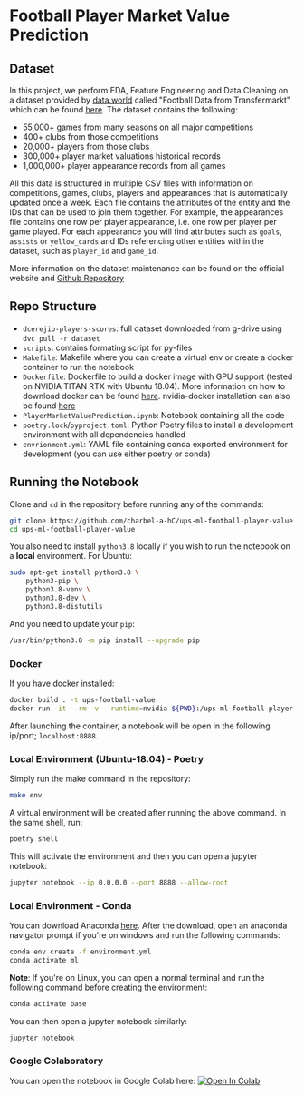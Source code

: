 # Football Player Market Value Prediction

## Dataset
In this project, we perform EDA, Feature Engineering and Data Cleaning on a dataset provided by [data.world](https://data.world/) called "Football Data from Transfermarkt" which can be found [here](https://data.world/dcereijo/player-scores). The dataset contains the following:
- 55,000+ games from many seasons on all major competitions
- 400+ clubs from those competitions
- 20,000+ players from those clubs
- 300,000+ player market valuations historical records
- 1,000,000+ player appearance records from all games

All this data is structured in multiple CSV files with information on competitions, games, clubs, players and appearances that is automatically updated once a week. Each file contains the attributes of the entity and the IDs that can be used to join them together. For example, the appearances file contains one row per player appearance, i.e. one row per player per game played. For each appearance you will find attributes such as `goals`, `assists` or `yellow_cards` and IDs referencing other entities within the dataset, such as `player_id` and `game_id`.

More information on the dataset maintenance can be found on the official website and [Github Repository](https://github.com/dcaribou/transfermarkt-datasets)

## Repo Structure
- `dcerejio-players-scores`: full dataset downloaded from g-drive using `dvc pull -r dataset`
- `scripts`: contains formating script for py-files
- `Makefile`: Makefile where you can create a virtual env or create a docker container to run the notebook
- `Dockerfile`: Dockerfile to build a docker image with GPU support (tested on NVIDIA TITAN RTX with Ubuntu 18.04). More information on how to download docker can be found [here](https://docs.docker.com/get-docker/). nvidia-docker installation can also be found [here](https://docs.nvidia.com/datacenter/cloud-native/container-toolkit/install-guide.html)
- `PlayerMarketValuePrediction.ipynb`: Notebook containing all the code
- `poetry.lock`/`pyproject.toml`: Python Poetry files to install a development environment with all dependencies handled
- `envrionment.yml`: YAML file containing conda exported environment for development (you can use either poetry or conda)

## Running the Notebook
Clone and `cd` in the repository before running any of the commands:
```bash
git clone https://github.com/charbel-a-hC/ups-ml-football-player-value.git
cd ups-ml-football-player-value
```
You also need to install `python3.8` locally if you wish to run the notebook on a **local** environment. For Ubuntu:
```bash
sudo apt-get install python3.8 \
    python3-pip \
    python3.8-venv \
    python3.8-dev \
    python3.8-distutils
```
And you need to update your `pip`:
```bash
/usr/bin/python3.8 -m pip install --upgrade pip
```
### Docker
If you have docker installed:
```bash
docker build . -t ups-football-value
docker run -it --rm -v --runtime=nvidia ${PWD}:/ups-ml-football-player-value ups-football-value bash
```
After launching the container, a notebook will be open in the following ip/port; `localhost:8888`.

### Local Environment (Ubuntu-18.04) - Poetry

Simply run the make command in the repository:
```bash
make env
```
A virtual environment will be created after running the above command. In the same shell, run:
```bash
poetry shell
```
This will activate the environment and then you can open a jupyter notebook:
```bash
jupyter notebook --ip 0.0.0.0 --port 8888 --allow-root
```

### Local Environment - Conda
You can download Anaconda [here](https://docs.anaconda.com/anaconda/install/index.html).
After the download, open an anaconda navigator prompt if you're on windows and run the following commands:
```bash
conda env create -f environment.yml
conda activate ml
```
**Note**: If you're on Linux, you can open a normal terminal and run the following command before creating the environment:
```bash
conda activate base
```
You can then open a jupyter notebook similarly: 
```bash
jupyter notebook
```
### Google Colaboratory
You can open the notebook in Google Colab here: [![Open In Colab](https://colab.research.google.com/assets/colab-badge.svg)](https://colab.research.google.com/github/charbel-a-hC/ups-ml-football-player-value/blob/main/PlayerMarketValuePrediction.ipynb)
